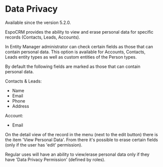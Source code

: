 # Data Privacy

Available since the version 5.2.0.

EspoCRM provides the ability to view and erase personal data for specific records (Contacts, Leads, Accounts).

In Entity Manager administrator can check certain fields as those that can contain personal data. This option is available for Accounts, Contacts, Leads entity types as well as custom entities of the Person types.

By default the following fields are marked as those that can contain personal data.

Contacts & Leads:

* Name
* Email
* Phone
* Address

Account:

* Email

On the detail view of the record in the menu (next to the edit button) there is the item 'View Personal Data'. From there it's possible to erase certain fields (only if the user has 'edit' permission).

Regular uses will have an ability to view/erase personal data only if they have 'Data Privacy Permission' (defined by roles).
